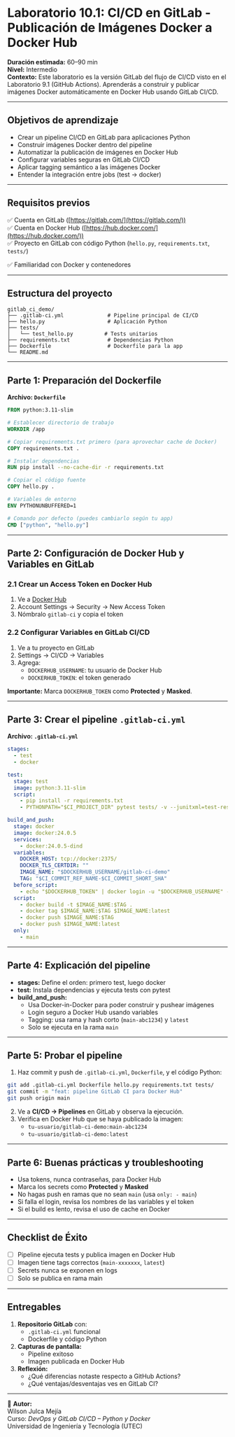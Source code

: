 # Laboratorio 10.1: CI/CD en GitLab - Publicación de Imágenes Docker a Docker Hub

**Duración estimada:** 60–90 min  
**Nivel:** Intermedio  
**Contexto:** Este laboratorio es la versión GitLab del flujo de CI/CD visto en el Laboratorio 9.1 (GitHub Actions). Aprenderás a construir y publicar imágenes Docker automáticamente en Docker Hub usando GitLab CI/CD.

---

## Objetivos de aprendizaje

- Crear un pipeline CI/CD en GitLab para aplicaciones Python
- Construir imágenes Docker dentro del pipeline
- Automatizar la publicación de imágenes en Docker Hub
- Configurar variables seguras en GitLab CI/CD
- Aplicar tagging semántico a las imágenes Docker
- Entender la integración entre jobs (test → docker)

---

## Requisitos previos

✅ Cuenta en GitLab ([https://gitlab.com/](https://gitlab.com/))  
✅ Cuenta en Docker Hub ([https://hub.docker.com/](https://hub.docker.com/))  
✅ Proyecto en GitLab con código Python (`hello.py`, `requirements.txt`, `tests/`) 

✅ Familiaridad con Docker y contenedores

---

## Estructura del proyecto

```
gitlab_ci_demo/
├── .gitlab-ci.yml              # Pipeline principal de CI/CD
├── hello.py                    # Aplicación Python
├── tests/
│   └── test_hello.py          # Tests unitarios
├── requirements.txt            # Dependencias Python
├── Dockerfile                  # Dockerfile para la app
└── README.md
```

---

## Parte 1: Preparación del Dockerfile

**Archivo: `Dockerfile`**

```dockerfile
FROM python:3.11-slim

# Establecer directorio de trabajo
WORKDIR /app

# Copiar requirements.txt primero (para aprovechar cache de Docker)
COPY requirements.txt .

# Instalar dependencias
RUN pip install --no-cache-dir -r requirements.txt

# Copiar el código fuente
COPY hello.py .

# Variables de entorno
ENV PYTHONUNBUFFERED=1

# Comando por defecto (puedes cambiarlo según tu app)
CMD ["python", "hello.py"]
```

---

## Parte 2: Configuración de Docker Hub y Variables en GitLab

### 2.1 Crear un Access Token en Docker Hub

1. Ve a [Docker Hub](https://hub.docker.com/)
2. Account Settings → Security → New Access Token
3. Nómbralo `gitlab-ci` y copia el token

### 2.2 Configurar Variables en GitLab CI/CD

1. Ve a tu proyecto en GitLab
2. Settings → CI/CD → Variables
3. Agrega:
   - `DOCKERHUB_USERNAME`: tu usuario de Docker Hub
   - `DOCKERHUB_TOKEN`: el token generado

**Importante:** Marca `DOCKERHUB_TOKEN` como **Protected** y **Masked**.

---

## Parte 3: Crear el pipeline `.gitlab-ci.yml`

**Archivo: `.gitlab-ci.yml`**

```yaml
stages:
  - test
  - docker

test:
  stage: test
  image: python:3.11-slim
  script:
    - pip install -r requirements.txt
    - PYTHONPATH="$CI_PROJECT_DIR" pytest tests/ -v --junitxml=test-results.xml --cov=. --cov-report=xml --cov-report=html

build_and_push:
  stage: docker
  image: docker:24.0.5
  services:
    - docker:24.0.5-dind
  variables:
    DOCKER_HOST: tcp://docker:2375/
    DOCKER_TLS_CERTDIR: ""
    IMAGE_NAME: "$DOCKERHUB_USERNAME/gitlab-ci-demo"
    TAG: "$CI_COMMIT_REF_NAME-$CI_COMMIT_SHORT_SHA"
  before_script:
    - echo "$DOCKERHUB_TOKEN" | docker login -u "$DOCKERHUB_USERNAME" --password-stdin
  script:
    - docker build -t $IMAGE_NAME:$TAG .
    - docker tag $IMAGE_NAME:$TAG $IMAGE_NAME:latest
    - docker push $IMAGE_NAME:$TAG
    - docker push $IMAGE_NAME:latest
  only:
    - main
```

---

## Parte 4: Explicación del pipeline

- **stages:** Define el orden: primero test, luego docker
- **test:** Instala dependencias y ejecuta tests con pytest
- **build_and_push:**
  - Usa Docker-in-Docker para poder construir y pushear imágenes
  - Login seguro a Docker Hub usando variables
  - Tagging: usa rama y hash corto (`main-abc1234`) y `latest`
  - Solo se ejecuta en la rama `main`

---

## Parte 5: Probar el pipeline

1. Haz commit y push de `.gitlab-ci.yml`, `Dockerfile`, y el código Python:

```bash
git add .gitlab-ci.yml Dockerfile hello.py requirements.txt tests/
git commit -m "feat: pipeline GitLab CI para Docker Hub"
git push origin main
```

2. Ve a **CI/CD → Pipelines** en GitLab y observa la ejecución.
3. Verifica en Docker Hub que se haya publicado la imagen:
   - `tu-usuario/gitlab-ci-demo:main-abc1234`
   - `tu-usuario/gitlab-ci-demo:latest`

---

## Parte 6: Buenas prácticas y troubleshooting

- Usa tokens, nunca contraseñas, para Docker Hub
- Marca los secrets como **Protected** y **Masked**
- No hagas push en ramas que no sean `main` (usa `only: - main`)
- Si falla el login, revisa los nombres de las variables y el token
- Si el build es lento, revisa el uso de cache en Docker

---

## Checklist de Éxito

- [ ] Pipeline ejecuta tests y publica imagen en Docker Hub
- [ ] Imagen tiene tags correctos (`main-xxxxxxx`, `latest`)
- [ ] Secrets nunca se exponen en logs
- [ ] Solo se publica en rama main

---

## Entregables

1. **Repositorio GitLab** con:
   - `.gitlab-ci.yml` funcional
   - Dockerfile y código Python
2. **Capturas de pantalla:**
   - Pipeline exitoso
   - Imagen publicada en Docker Hub
3. **Reflexión:**
   - ¿Qué diferencias notaste respecto a GitHub Actions?
   - ¿Qué ventajas/desventajas ves en GitLab CI?

---

📘 **Autor:**  
Wilson Julca Mejía  
Curso: *DevOps y GitLab CI/CD – Python y Docker*  
Universidad de Ingeniería y Tecnología (UTEC)
